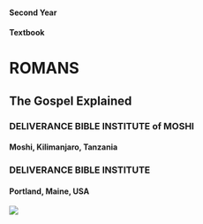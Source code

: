 #### Second Year
#### Textbook

# ROMANS
## The Gospel Explained

### DELIVERANCE BIBLE INSTITUTE of MOSHI
#### Moshi, Kilimanjaro, Tanzania

### DELIVERANCE BIBLE INSTITUTE
#### Portland, Maine, USA

<img src="https://lh4.googleusercontent.com/RX2wZa1yj4wGl8DmfQ1FpCWwFKndPsdRwRtLRGLJ27czBzKljSNqUioT8GGrj2544nCfneQW5DfAKsI=w1859-h990" id="coverEagle"/>
